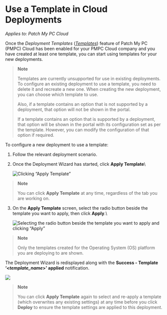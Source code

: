 # Use a Template in Cloud Deployments

_Applies to: Patch My PC Cloud_

Once the _Deployment Templates_ ([_Templates_](../cloud-administration/manage-cloud-deployment-templates/)) feature of Patch My PC (PMPC) Cloud has been enabled for your PMPC Cloud company and you have created at least one template, you can start using templates for your new deployments.

> **Note**
>
> Templates are currently unsupported for use in existing deployments. To configure an existing deployment to use a template, you need to delete it and recreate a new one. When creating the new deployment, you can choose which template to use.
>
> Also, if a template contains an option that is not supported by a deployment, that option will not be shown in the portal.
>
> If a template contains an option that is supported by a deployment, that option will be shown in the portal with its configuration set as per the template. However, you can modify the configuration of that option if required.

To configure a new deployment to use a template:

1. Follow the relevant deployment scenario.
2.  Once the Deployment Wizard has started, click **Apply Template**\\

    ![Clicking “Apply Template”](../../.gitbook/assets/image-\(2330\).png)

> **Note**
>
> You can click **Apply Template** at any time, regardless of the tab you are working on.

3.  On the **Apply Template** screen, select the radio button beside the template you want to apply, then click **Apply**.\\

    ![Selecting the radio button beside the template you want to apply and clicking “Apply”](../../.gitbook/assets/image-\(2331\).png)

> **Note**
>
> Only the templates created for the Operating System (OS) platform you are deploying to are shown.

The Deployment Wizard is redisplayed along with the **Success - Template ‘<**_**template\_name**_**>’ applied** notification.

![](../../.gitbook/assets/image-\(2332\).png)

> **Note**
>
> You can click **Apply Template** again to select and re-apply a template (which overwrites any existing settings) at any time before you click **Deploy** to ensure the template settings are applied to this deployment.
